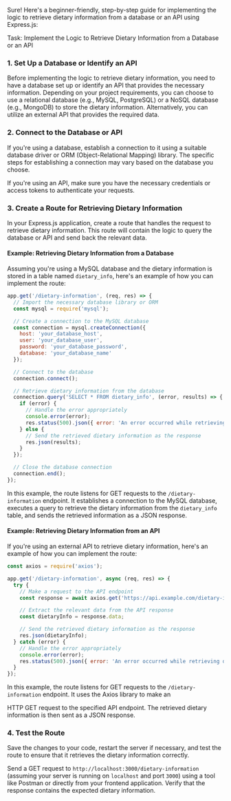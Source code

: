 Sure! Here's a beginner-friendly, step-by-step guide for implementing the logic to retrieve dietary information from a database or an API using Express.js:

Task: Implement the Logic to Retrieve Dietary Information from a Database or an API

### 1. Set Up a Database or Identify an API
Before implementing the logic to retrieve dietary information, you need to have a database set up or identify an API that provides the necessary information. Depending on your project requirements, you can choose to use a relational database (e.g., MySQL, PostgreSQL) or a NoSQL database (e.g., MongoDB) to store the dietary information. Alternatively, you can utilize an external API that provides the required data.

### 2. Connect to the Database or API
If you're using a database, establish a connection to it using a suitable database driver or ORM (Object-Relational Mapping) library. The specific steps for establishing a connection may vary based on the database you choose.

If you're using an API, make sure you have the necessary credentials or access tokens to authenticate your requests.

### 3. Create a Route for Retrieving Dietary Information
In your Express.js application, create a route that handles the request to retrieve dietary information. This route will contain the logic to query the database or API and send back the relevant data.

#### Example: Retrieving Dietary Information from a Database
Assuming you're using a MySQL database and the dietary information is stored in a table named `dietary_info`, here's an example of how you can implement the route:

```javascript
app.get('/dietary-information', (req, res) => {
  // Import the necessary database library or ORM
  const mysql = require('mysql');

  // Create a connection to the MySQL database
  const connection = mysql.createConnection({
    host: 'your_database_host',
    user: 'your_database_user',
    password: 'your_database_password',
    database: 'your_database_name'
  });

  // Connect to the database
  connection.connect();

  // Retrieve dietary information from the database
  connection.query('SELECT * FROM dietary_info', (error, results) => {
    if (error) {
      // Handle the error appropriately
      console.error(error);
      res.status(500).json({ error: 'An error occurred while retrieving dietary information' });
    } else {
      // Send the retrieved dietary information as the response
      res.json(results);
    }
  });

  // Close the database connection
  connection.end();
});
```

In this example, the route listens for GET requests to the `/dietary-information` endpoint. It establishes a connection to the MySQL database, executes a query to retrieve the dietary information from the `dietary_info` table, and sends the retrieved information as a JSON response.

#### Example: Retrieving Dietary Information from an API
If you're using an external API to retrieve dietary information, here's an example of how you can implement the route:

```javascript
const axios = require('axios');

app.get('/dietary-information', async (req, res) => {
  try {
    // Make a request to the API endpoint
    const response = await axios.get('https://api.example.com/dietary-info');

    // Extract the relevant data from the API response
    const dietaryInfo = response.data;

    // Send the retrieved dietary information as the response
    res.json(dietaryInfo);
  } catch (error) {
    // Handle the error appropriately
    console.error(error);
    res.status(500).json({ error: 'An error occurred while retrieving dietary information' });
  }
});
```

In this example, the route listens for GET requests to the `/dietary-information` endpoint. It uses the Axios library to make an

 HTTP GET request to the specified API endpoint. The retrieved dietary information is then sent as a JSON response.

### 4. Test the Route
Save the changes to your code, restart the server if necessary, and test the route to ensure that it retrieves the dietary information correctly.

Send a GET request to `http://localhost:3000/dietary-information` (assuming your server is running on `localhost` and port `3000`) using a tool like Postman or directly from your frontend application. Verify that the response contains the expected dietary information.

